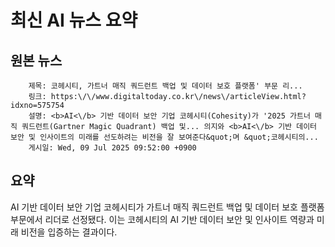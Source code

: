 # 최신 AI 뉴스 요약

## 원본 뉴스
		제목: 코헤시티, 가트너 매직 쿼드런트 백업 및 데이터 보호 플랫폼' 부문 리...
		링크: https:\/\/www.digitaltoday.co.kr\/news\/articleView.html?idxno=575754
		설명: <b>AI<\/b> 기반 데이터 보안 기업 코헤시티(Cohesity)가 '2025 가트너 매직 쿼드런트(Gartner Magic Quadrant) 백업 및... 의지와 <b>AI<\/b> 기반 데이터 보안 및 인사이트의 미래를 선도하려는 비전을 잘 보여준다&quot;며 &quot;코헤시티의... 
		게시일: Wed, 09 Jul 2025 09:52:00 +0900


## 요약
AI 기반 데이터 보안 기업 코헤시티가 가트너 매직 쿼드런트 백업 및 데이터 보호 플랫폼 부문에서 리더로 선정됐다. 이는 코헤시티의 AI 기반 데이터 보안 및 인사이트 역량과 미래 비전을 입증하는 결과이다.
